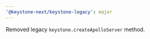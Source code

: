 ```yaml
---
'@keystone-next/keystone-legacy': major
---
```


Removed legacy `keystone.createApolloServer` method.
